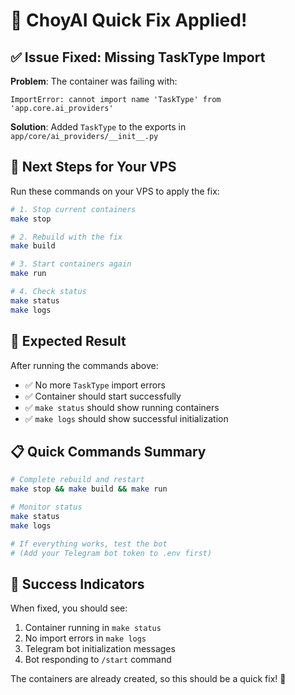 # 🚀 ChoyAI Quick Fix Applied!

## ✅ **Issue Fixed**: Missing TaskType Import

**Problem**: The container was failing with:
```
ImportError: cannot import name 'TaskType' from 'app.core.ai_providers' 
```

**Solution**: Added `TaskType` to the exports in `app/core/ai_providers/__init__.py`

## 🔧 **Next Steps for Your VPS**

Run these commands on your VPS to apply the fix:

```bash
# 1. Stop current containers
make stop

# 2. Rebuild with the fix
make build

# 3. Start containers again
make run

# 4. Check status
make status
make logs
```

## 🎯 **Expected Result**

After running the commands above:
- ✅ No more `TaskType` import errors
- ✅ Container should start successfully
- ✅ `make status` should show running containers
- ✅ `make logs` should show successful initialization

## 📋 **Quick Commands Summary**

```bash
# Complete rebuild and restart
make stop && make build && make run

# Monitor status
make status
make logs

# If everything works, test the bot
# (Add your Telegram bot token to .env first)
```

## 🎉 **Success Indicators**

When fixed, you should see:
1. Container running in `make status`
2. No import errors in `make logs`
3. Telegram bot initialization messages
4. Bot responding to `/start` command

The containers are already created, so this should be a quick fix! 🚀
